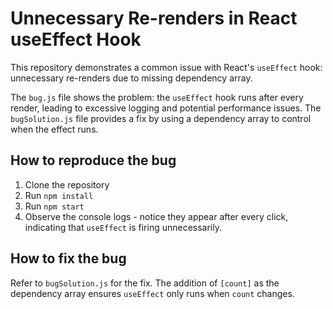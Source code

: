 # Unnecessary Re-renders in React useEffect Hook

This repository demonstrates a common issue with React's `useEffect` hook: unnecessary re-renders due to missing dependency array.

The `bug.js` file shows the problem: the `useEffect` hook runs after every render, leading to excessive logging and potential performance issues.  The `bugSolution.js` file provides a fix by using a dependency array to control when the effect runs.

## How to reproduce the bug

1. Clone the repository
2. Run `npm install`
3. Run `npm start`
4. Observe the console logs - notice they appear after every click, indicating that `useEffect` is firing unnecessarily.

## How to fix the bug

Refer to `bugSolution.js` for the fix. The addition of `[count]` as the dependency array ensures `useEffect` only runs when `count` changes.